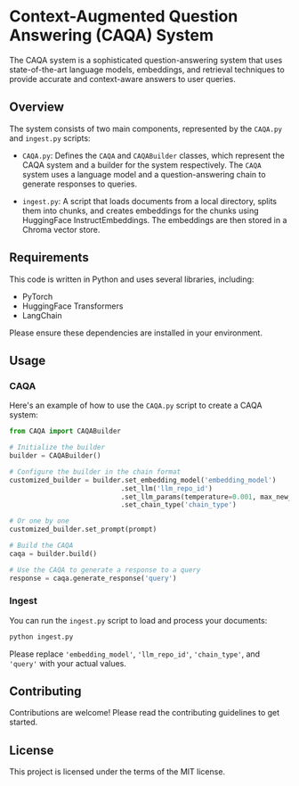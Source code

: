 
# Context-Augmented Question Answering (CAQA) System

The CAQA system is a sophisticated question-answering system that uses state-of-the-art language models, embeddings, and retrieval techniques to provide accurate and context-aware answers to user queries.

## Overview

The system consists of two main components, represented by the `CAQA.py` and `ingest.py` scripts:

- `CAQA.py`: Defines the `CAQA` and `CAQABuilder` classes, which represent the CAQA system and a builder for the system respectively. The `CAQA` system uses a language model and a question-answering chain to generate responses to queries.

- `ingest.py`: A script that loads documents from a local directory, splits them into chunks, and creates embeddings for the chunks using HuggingFace InstructEmbeddings. The embeddings are then stored in a Chroma vector store.

## Requirements

This code is written in Python and uses several libraries, including:

- PyTorch
- HuggingFace Transformers
- LangChain

Please ensure these dependencies are installed in your environment. 

## Usage

### CAQA

Here's an example of how to use the `CAQA.py` script to create a CAQA system:

```python
from CAQA import CAQABuilder

# Initialize the builder
builder = CAQABuilder()

# Configure the builder in the chain format
customized_builder = builder.set_embedding_model('embedding_model')
                            .set_llm('llm_repo_id')
                            .set_llm_params(temperature=0.001, max_new_tokens=500, max_length=2048)
                            .set_chain_type('chain_type')

# Or one by one
customized_builder.set_prompt(prompt)

# Build the CAQA
caqa = builder.build()

# Use the CAQA to generate a response to a query
response = caqa.generate_response('query')
```

### Ingest

You can run the `ingest.py` script to load and process your documents:

```bash
python ingest.py
```

Please replace `'embedding_model'`, `'llm_repo_id'`, `'chain_type'`, and `'query'` with your actual values.

## Contributing

Contributions are welcome! Please read the contributing guidelines to get started.

## License

This project is licensed under the terms of the MIT license.

